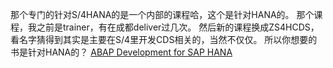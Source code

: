 那个专门的针对S/4HANA的是一个内部的课程哈，这个是针对HANA的。
那个课程，我之前是trainer，有在成都deliver过几次。
然后新的课程换成ZS4HCDS，看名字猜得到其实是主要在S/4里开发CDS相关的，当然不仅仅。
所以你想要的书是针对HANA的？
[ABAP Development for SAP HANA](https://www.sap-press.com/abap-development-for-sap-hana_3973/)